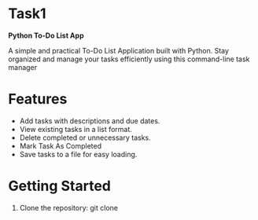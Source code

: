 # Task1
**Python To-Do List App**

A simple and practical To-Do List Application built with Python. Stay organized and manage your tasks efficiently using this command-line task manager

# Features
* Add tasks with descriptions and due dates.
* View existing tasks in a list format.
* Delete completed or unnecessary tasks.
* Mark Task As Completed
* Save tasks to a file for easy loading.

# Getting Started

1. Clone the repository: git clone 



